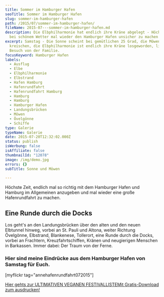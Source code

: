 ```yaml
---
title: Sommer im Hamburger Hafen
seoTitle: Sommer im Hamburger Hafen
slug: sommer-im-hamburger-hafen
path: /2015/07/sommer-im-hamburger-hafen/
fileName: 2015-07---sommer-im-hamburger-hafen.md
description: Die Elbphilharmonie hat endlich ihre Kräne abgelegt - Höchste Zeit,
  bei schönem Wetter mal wieder den Hamburger Hafen unsicher zu machen
excerpt: Samstag - Die Sonne scheint bei gemütlichen 25 Grad, die Möwen
  kreischen, die Elbphilharmonie ist endlich ihre Kräne losgeworden, lieber
  Besuch von der Familie.
focusKeyword: Hamburger Hafen
labels:
  - Ausflug
  - Elbe
  - Elbphilharmonie
  - Elbstrand
  - Hafen Hamburg
  - Hafenrundfahrt
  - Hafenrundfahrt Hamburg
  - Hamburg
  - Hamburg
  - Hamburger Hafen
  - Landungsbrücken
  - Möwen
  - Övelgönne
  - Schiffe
type: Galerie
typeName: Galerie
date: 2015-07-20T12:32:02.000Z
status: publish
isWerbung: false
isAffiliate: false
thumbnailId: "12078"
image: /img/demo.jpg
errors: {}
subTitle: Sonne und Möwen
  
---
```


Höchste Zeit, endlich mal so richtig mit dem Hamburger Hafen und Hamburg im
Allgemeinen anzugeben und mal wieder eine große Hafenrundfahrt zu machen.

## Eine Runde durch die Docks

Los geht's an den Landungsbrücken über den alten und den neuen Elbtunnel hinweg,
vorbei an St. Pauli und Altona, weiter Richtung Övelgönne, Elbstrand,
Blankenese, Tollerort, eine Runde durch die Docks, vorbei an Frachtern,
Kreuzfahrtschiffen, Kränen und neugierigen Menschen in Barkassen. Immer dabei:
Der Traum von der Ferne.

### Hier sind meine Eindrücke aus dem Hamburger Hafen von Samstag für Euch.

[myflickr tag="annehafenrundfahrt072015"]

[Hier gehts zur ULTIMATIVEN VEGANEN FESTIVALLISTEMit Gratis-Download zum ausdrucken!](/2015/03/die-ultimative-vegane-festivalliste)

  